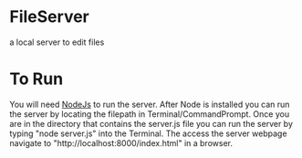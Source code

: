 # FileServer
a local server to edit files

# To Run
You will need [NodeJs](https://nodejs.org/en/) to run the server. 
After Node is installed you can run the server by locating the filepath in Terminal/CommandPrompt.
Once you are in the directory that contains the server.js file you can run the server by typing "node server.js" into the Terminal.
The access the server webpage navigate to "http://localhost:8000/index.html" in a browser.
